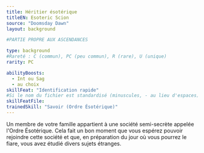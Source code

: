 ```yaml
---
title: Héritier ésotérique
titleEN: Esoteric Scion
source: "Doomsday Dawn"
layout: background

#PARTIE PROPRE AUX ASCENDANCES

type: background
#Rareté : C (commun), PC (peu commun), R (rare), U (unique)
rarity: PC

abilityBoosts:
  - Int ou Sag
  - au choix
skillFeat: "Identification rapide"
#Si le nom du fichier est standardisé (minuscules, - au lieu d'espaces), il n'est pas nécessaire de le préciser
skillFeatFile: 
trainedSkill: "Savoir (Ordre Ésotérique)"
---
```


Un membre de votre famille appartient à une société semi-secrète appelée l'Ordre Ésotérique. Cela fait un bon moment que vous espérez pouvoir rejoindre cette société et que, en préparation du jour où vous pourrez le fiare, vous avez étudié divers sujets étranges.

